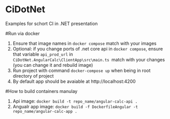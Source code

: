 # CiDotNet
Examples for schort CI in .NET presentation

#Run via docker
1. Ensure that image names in `docker compose` match with your images
2. Optional: if you change ports of .net core api in `docker compose`, ensure that variable `api_prod_url` in `CiDotNet.AngularCalc\ClientApp\src\main.ts `match with your changes (you can change it and rebuild image)
3. Run project with command `docker-compose up` when being in root directory of project
4. By default app should be avaiable at http://localhost:4200

#How to build containers manulay
1. Api image:
`docker build -t repo_name/angular-calc-api .`
2. Angualr app image:
`docker build -f DockerfileAngular -t repo_name/angular-calc-app .`
